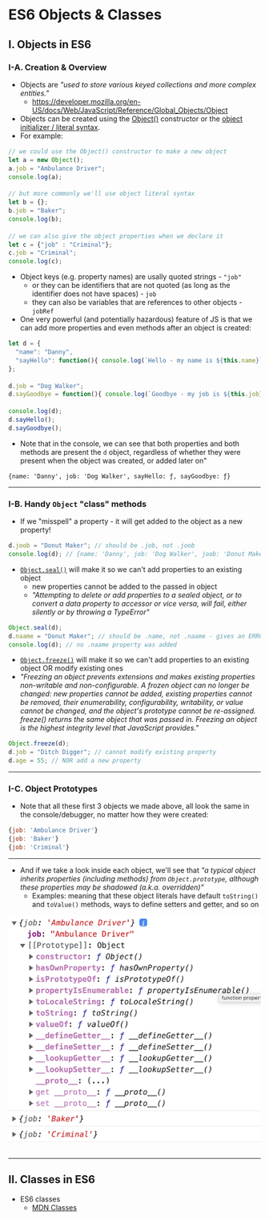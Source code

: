 # ES6 Objects & Classes

## I. Objects in ES6

### I-A. Creation & Overview
- Objects are *"used to store various keyed collections and more complex entities."*
  - https://developer.mozilla.org/en-US/docs/Web/JavaScript/Reference/Global_Objects/Object
- Objects can be created using the [Object()](https://developer.mozilla.org/en-US/docs/Web/JavaScript/Reference/Global_Objects/Object/Object) constructor or the [object initializer / literal syntax](https://developer.mozilla.org/en-US/docs/Web/JavaScript/Reference/Operators/Object_initializer).
- For example:

```js
// we could use the Object() constructor to make a new object
let a = new Object();
a.job = "Ambulance Driver";
console.log(a);

// but more commonly we'll use object literal syntax
let b = {};
b.job = "Baker";
console.log(b);

// we can also give the object properties when we declare it
let c = {"job" : "Criminal"};
c.job = "Criminal";
console.log(c);
```

- Object keys (e.g. property names) are usally quoted strings - `"job"`
  - or they can be identifiers that are not quoted (as long as the identifier does not have spaces) - `job`
  - they can also be variables that are references to other objects - `jobRef`
- One very powerful (and potentially hazardous) feature of JS is that we can add more properties and even methods after an object is created:


```js
let d = {
  "name": "Danny",
  "sayHello": function(){ console.log(`Hello - my name is ${this.name}`);}
};

d.job = "Dog Walker";
d.sayGoodbye = function(){ console.log(`Goodbye - my job is ${this.job}`);}

console.log(d);
d.sayHello();
d.sayGoodbye();
```

- Note that in the console, we can see that both properties and both methods are present the `d` object, regardless of whether they were present when the object was created, or added later on"

```
{name: 'Danny', job: 'Dog Walker', sayHello: ƒ, sayGoodbye: ƒ}
```

<hr>

### I-B. Handy `Object` "class" methods

- If we "misspell" a property - it will get added to the object as a new property!

```js
d.joob = "Donut Maker"; // should be .job, not .joob
console.log(d); // {name: 'Danny', job: 'Dog Walker', joob: 'Donut Maker', sayHello: ƒ, sayGoodbye: ƒ}
```

- [`Object.seal()`](https://developer.mozilla.org/en-US/docs/Web/JavaScript/Reference/Global_Objects/Object/seal) will make it so we can't add properties to an existing object
  - new properties cannot be added to the passed in object
  - *"Attempting to delete or add properties to a sealed object, or to convert a data property to accessor or vice versa, will fail, either silently or by throwing a TypeError"*

```js
Object.seal(d);
d.naame = "Donut Maker"; // should be .name, not .naame - gives an ERROR or fails silently
console.log(d); // no .naame property was added
```

- [`Object.freeze()`](https://developer.mozilla.org/en-US/docs/Web/JavaScript/Reference/Global_Objects/Object/freeze) will make it so we can't add properties to an existing object OR modify existing ones
- *"Freezing an object prevents extensions and makes existing properties non-writable and non-configurable. A frozen object can no longer be changed: new properties cannot be added, existing properties cannot be removed, their enumerability, configurability, writability, or value cannot be changed, and the object's prototype cannot be re-assigned. freeze() returns the same object that was passed in. Freezing an object is the highest integrity level that JavaScript provides."*

```js
Object.freeze(d);
d.job = "Ditch Digger"; // cannot modify existing property
d.age = 55; // NOR add a new property
```

<hr>

### I-C. Object Prototypes

- Note that all these first 3 objects we made above, all look the same in the console/debugger, no matter how they were created:

```js
{job: 'Ambulance Driver'}
{job: 'Baker'}
{job: 'Criminal'}
```

<hr>

- And if we take a look inside each object, we'll see that *"a typical object inherits properties (including methods) from `Object.prototype`, although these properties may be shadowed (a.k.a. overridden)"* 
  - Examples: meaning that these object literals have default `toString()` and `toValue()` methods, ways to define setters and getter, and so on

![screenshot](_images/objects-classes-1.png)

```js

```

<hr>

## II. Classes in ES6

- ES6 classes
  - [MDN Classes](https://developer.mozilla.org/en-US/docs/Web/JavaScript/Reference/Classes)
